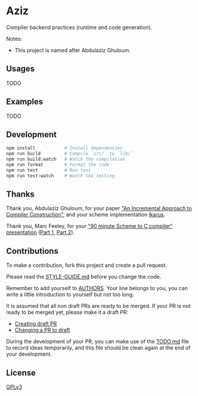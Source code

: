 # Aziz

Compiler backend practices (runtime and code generation).

Notes:

- This project is named after Abdulaziz Ghuloum.

## Usages

TODO

## Examples

TODO

## Development

```sh
npm install           # Install dependencies
npm run build         # Compile `src/` to `lib/`
npm run build:watch   # Watch the compilation
npm run format        # Format the code
npm run test          # Run test
npm run test:watch    # Watch the testing
```

## Thanks

Thank you, Abdulaziz Ghuloum, for your paper ["An Incremental Approach to Compiler Construction"](docs/readings/2006-an-incremental-approach-to-compiler-construction--abdulaziz-ghuloum.pdf), and your scheme implementation [Ikarus](<https://en.wikipedia.org/wiki/Ikarus_(Scheme_implementation)>).

Thank you, Marc Feeley, for your ["90 minute Scheme to C compiler" presentation](docs/readings/2004-the-90-minute-scheme-to-c-compiler--marc-feeley.pdf) ([Part 1](https://www.youtube.com/watch?v=Bp89aBm9tGU), [Part 2](https://www.youtube.com/watch?v=M4dwcdK5bxE)).

## Contributions

To make a contribution, fork this project and create a pull request.

Please read the [STYLE-GUIDE.md](STYLE-GUIDE.md) before you change the code.

Remember to add yourself to [AUTHORS](AUTHORS).
Your line belongs to you, you can write a little
introduction to yourself but not too long.

It is assumed that all non draft PRs are ready to be merged.
If your PR is not ready to be merged yet, please make it a draft PR:

- [Creating draft PR](https://github.blog/2019-02-14-introducing-draft-pull-requests)
- [Changing a PR to draft](https://docs.github.com/en/pull-requests/collaborating-with-pull-requests/proposing-changes-to-your-work-with-pull-requests/changing-the-stage-of-a-pull-request)

During the development of your PR, you can make use of
the [TODO.md](TODO.md) file to record ideas temporarily,
and this file should be clean again at the end of your development.

## License

[GPLv3](LICENSE)
